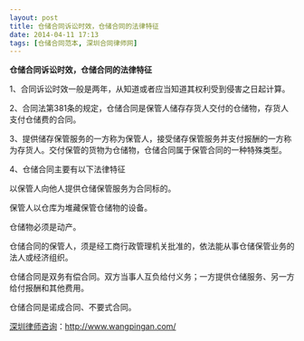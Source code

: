 ```yaml
---
layout: post
title: 仓储合同诉讼时效，仓储合同的法律特征
date: 2014-04-11 17:13
tags: [仓储合同范本, 深圳合同律师网]
---
```

<strong>仓储合同诉讼时效，仓储合同的法律特征</strong>

1、合同诉讼时效一般是两年，从知道或者应当知道其权利受到侵害之日起计算。

2、合同法第381条的规定，仓储合同是保管人储存存货人交付的仓储物，存货人支付仓储费的合同。

3、提供储存保管服务的一方称为保管人，接受储存保管服务并支付报酬的一方称为存货人。交付保管的货物为仓储物，仓储合同属于保管合同的一种特殊类型。

4、仓储合同主要有以下法律特征

以保管人向他人提供仓储保管服务为合同标的。

保管人以仓库为堆藏保管仓储物的设备。

仓储物必须是动产。

仓储合同的保管人，须是经工商行政管理机关批准的，依法能从事仓储保管业务的法人或经济组织。

仓储合同是双务有偿合同。双方当事人互负给付义务；一方提供仓储服务、另一方给付报酬和其他费用。

仓储合同是诺成合同、不要式合同。

<a href="http://www.wangpingan.com/">深圳律师咨询</a>：<a href="http://www.wangpingan.com/">http://www.wangpingan.com/</a>

